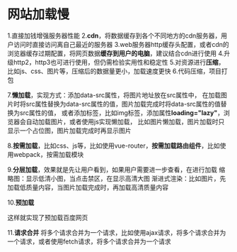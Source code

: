 # 网站加载慢

1.直接加钱增强服务器性能
2.**cdn**，将数据缓存到各个不同地方的cdn服务器，用户访问时直接访问离自己最近的服务器
3.web服务器http缓存头配置，或者cdn的浏览器缓存过期配置，将网页数据**缓存到用户的电脑**，建议结合cdn进行使用
4.升级http2，http3也可进行使用，但仍需检验实用性和稳定性
5.对资源进行**压缩**，比如js、css、图片等，压缩后的数据量更小，加载速度更快
6.代码压缩，项目打包

7.**懒加载**，实现方式：添加data-src属性，将图片地址放在src属性中，
在加载图片时将src属性替换为data-src属性的值，图片加载完成时将data-src属性的值替换为src属性的值，
或者添加标签，比如img标签，添加属性**loading="lazy"**，浏览器会自动加载图片，或者使用js实现懒加载，
比如图片懒加载，图片加载时只显示一个占位图，图片加载完成时再显示图片

8.**按需加载**，比如css、js等，比如使用vue-router，**按需加载路由组件**，比如使用webpack，按需加载模块

9.**分层加载**，效果就是先让用户看到，如果用户需要进一步查看，在进行加载
缩略图：显示低清小图，当点击禁区，在显示高清大图
渐进式渲染：比如图片，先加载低质量内容，当图片加载完成时，再加载高清质量内容

10.**预加载**
<link rel="prefetch"  href="https://www.baidu.com/">
这样就实现了预加载百度网页

11.**请求合并**
将多个请求合并为一个请求，比如使用ajax请求，将多个请求合并为一个请求，或者使用fetch请求，将多个请求合并为一个请求

